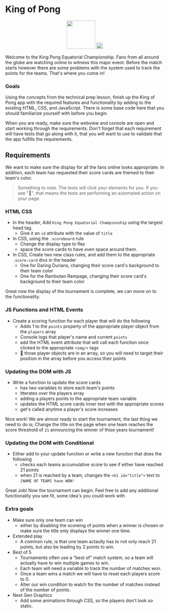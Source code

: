 King of Pong
=====================================

<div align="center">
<img src="https://codeworks.blob.core.windows.net/public/assets/img/free-course.png" height="90" />
<img src="https://bcw.blob.core.windows.net/public/img/nav-logo.png" height="20" />
</div>

Welcome to the King Pong Equatorial Championship. Fans from all around the globe are watching online to witness this major event. Before the match starts however there are some problems with the system used to track the points for the teams. That's where you come in!


### Goals

Using the concepts from the technical prep lesson, finish up the King of Pong app with the required features and functionality by adding to the existing HTML, CSS, and JavaScript. There is some base code here that you should familiarize yourself with before you begin.


When you are ready, make sure the webview and console are open and start working through the requirements. Don't forget that each requirement will have tests that go along with it, that you will want to use to validate that the app fulfills the requirements.


## Requirements

We want to make sure the display for all the fans online looks appropriate. In addition, each team has requested their score cards are themed to their team's color.
> Something to note. The tests will click your elements for you. If you see "🤖", that means the tests are performing an automated action on your page.

### HTML CSS
- In the header, Add `King Pong Equatorial Championship` using the largest head tag.
    - Give it an `id` attribute with the value of `title`
- In CSS, using the `.scoreboard` rule
  - Change the display type to flex
  - space the score cards to have *even* space around them.
- In CSS, Create two new class rules, and add them to the appropriate `.score-card` divs in the header
  - One for Daring Durians, changing their score card's background to their team color
  - One for the Rambutan Rampage, changing their score card's background to their team color

Great now the display of the tournament is complete, we can move on to the functionality.

### JS Functions and HTML Events
- Create a scoring function for each player that will do the following
  - Adds 1 to the `points` property of the appropriate player object from the `players` array
  - Console logs that player's name and current `points`
  - add the HTML event attribute that will call each function once clicked to the appropriate `<img/>` tags
  - 💭 those player objects are in an array, so you will need to target their position in the array before you access their points

### Updating the DOM with JS
- Write a function to update the score cards
  - has two variables to store each team's points
  - Itterates over the players array
  - adding a players points to the appropriate team variable
  - updates the HTML score cards inner text with the appropriate scores
  - get's called anytime a player's score increases

Nice work! We are almost ready to start the tournament, the last thing we need to do is; Change the title on the page when one team reaches the score threshold of `21` announcing the winner of thise years tournament!

### Updating the DOM with Conditional
- Either add to your update function or write a new function that does the following
  - checks each teams accumulative score to see if either have reached 21 points
  - when 21 is reached by a team, changes the `<h1 id="title">` text to `[NAME OF TEAM] have WON!`

Great Job! Now the tournament can begin. Feel free to add any additional functionality you see fit, some idea's you could work with

### Extra goals
- Make sure only one team can win
  - either by disabling the scoreing of points when a winner is chosen or make sure the title only displays the winner one time.
- Extended play
  - A common rule, is that one team actaully has to not only reach 21 points, but also be leading by 2 points to win.
- Best of 5
  - Tournaments often use a "best of" match system, so a team will actually have to win multiple games to win.
  - Each team will need a variable to track the number of matches won.
  - Once a team wins a match we will have to reset each players score to 0.
  - Alter our win condition to watch for the number of matches instead of the number of points.
- Next Gen Graphics
  - Add some animations through CSS, so the players don't look so static.